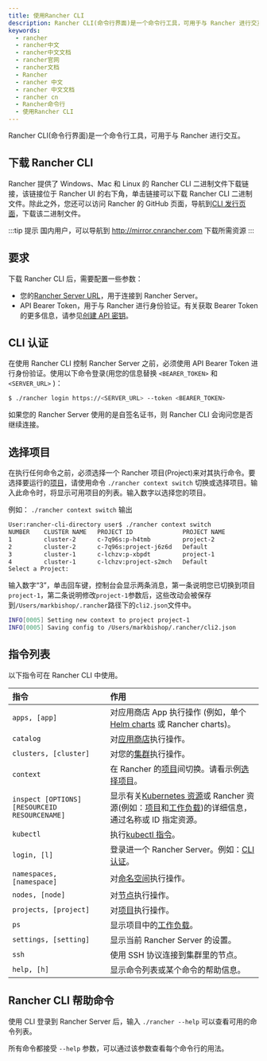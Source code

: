 ```yaml
---
title: 使用Rancher CLI
description: Rancher CLI(命令行界面)是一个命令行工具，可用于与 Rancher 进行交互。二进制文件可以直接从 UI 下载。该链接可以在 Rancher UI 的右下角找到。我们有 Windows，Mac 和 Linux 的二进制文件。您也可以在CLI 的发行页面 https://github.com/rancher/cli/releases 上直接下载该二进制文件。
keywords:
  - rancher
  - rancher中文
  - rancher中文文档
  - rancher官网
  - rancher文档
  - Rancher
  - rancher 中文
  - rancher 中文文档
  - rancher cn
  - Rancher命令行
  - 使用Rancher CLI
---
```


Rancher CLI(命令行界面)是一个命令行工具，可用于与 Rancher 进行交互。

## 下载 Rancher CLI

Rancher 提供了 Windows、Mac 和 Linux 的 Rancher CLI 二进制文件下载链接，该链接位于 Rancher UI 的右下角，单击链接可以下载 Rancher CLI 二进制文件。除此之外，您还可以访问 Rancher 的 GitHub 页面，导航到[CLI 发行页面](https://github.com/rancher/cli/releases)，下载该二进制文件。

:::tip 提示
国内用户，可以导航到 http://mirror.cnrancher.com 下载所需资源
:::

## 要求

下载 Rancher CLI 后，需要配置一些参数：

- 您的[Rancher Server URL](/docs/rancher2.5/admin-settings/_index)，用于连接到 Rancher Server。
- API Bearer Token，用于与 Rancher 进行身份验证。有关获取 Bearer Token 的更多信息，请参见[创建 API 密钥](/docs/rancher2.5/user-settings/api-keys/_index)。

## CLI 认证

在使用 Rancher CLI 控制 Rancher Server 之前，必须使用 API​​ Bearer Token 进行身份验证。使用以下命令登录(用您的信息替换 `<BEARER_TOKEN>` 和 `<SERVER_URL>` )：

```bash
$ ./rancher login https://<SERVER_URL> --token <BEARER_TOKEN>
```

如果您的 Rancher Server 使用的是自签名证书，则 Rancher CLI 会询问您是否继续连接。

## 选择项目

在执行任何命令之前，必须选择一个 Rancher 项目(Project)来对其执行命令。要选择要运行的[项目](/docs/rancher2.5/cluster-admin/projects-and-namespaces/_index)，请使用命令 `./rancher context switch` 切换或选择项目。输入此命令时，将显示可用项目的列表。输入数字以选择您的项目。

例如： `./rancher context switch` 输出

```bash
User:rancher-cli-directory user$ ./rancher context switch
NUMBER    CLUSTER NAME   PROJECT ID              PROJECT NAME
1         cluster-2      c-7q96s:p-h4tmb         project-2
2         cluster-2      c-7q96s:project-j6z6d   Default
3         cluster-1      c-lchzv:p-xbpdt         project-1
4         cluster-1      c-lchzv:project-s2mch   Default
Select a Project:
```

输入数字“3”，单击回车键，控制台会显示两条消息，第一条说明您已切换到项目`project-1`，第二条说明修改`project-1`参数后，这些改动会被保存到`/Users/markbishop/.rancher`路径下的`cli2.json`文件中。

```bash
INFO[0005] Setting new context to project project-1
INFO[0005] Saving config to /Users/markbishop/.rancher/cli2.json
```

## 指令列表

以下指令可在 Rancher CLI 中使用。

| 指令                                          | 作用                                                                                                                                                                                                                                                                                             |
| :-------------------------------------------- | :----------------------------------------------------------------------------------------------------------------------------------------------------------------------------------------------------------------------------------------------------------------------------------------------- |
| `apps, [app]`                                 | 对应用商店 App 执行操作 (例如，单个[Helm charts](https://helm.sh/docs/) 或 Rancher charts)。                                                                                                                                                                                                     |
| `catalog`                                     | 对[应用商店](/docs/rancher2.5/helm-charts/_index)执行操作。                                                                                                                                                                                                                                      |
| `clusters, [cluster]`                         | 对您的[集群](/docs/rancher2.5/cluster-provisioning/_index)执行操作。                                                                                                                                                                                                                             |
| `context`                                     | 在 Rancher 的[项目](/docs/rancher2.5/cluster-admin/projects-and-namespaces/_index)间切换。请看示例[选择项目](#选择项目)。                                                                                                                                                                        |
| `inspect [OPTIONS] [RESOURCEID RESOURCENAME]` | 显示有关[Kubernetes 资源](https://kubernetes.io/docs/reference/kubectl/cheatsheet/#resource-types)或 Rancher 资源(例如：[项目](/docs/rancher2.5/cluster-admin/projects-and-namespaces/_index)和[工作负载](/docs/rancher2.5/k8s-in-rancher/workloads/_index))的详细信息，通过名称或 ID 指定资源。 |
| `kubectl`                                     | 执行[kubectl 指令](https://kubernetes.io/docs/reference/kubectl/overview/#operations)。                                                                                                                                                                                                          |
| `login, [l]`                                  | 登录进一个 Rancher Server。例如：[CLI 认证](#cli认证)。                                                                                                                                                                                                                                          |
| `namespaces, [namespace]`                     | 对[命名空间](/docs/rancher2.5/cluster-admin/projects-and-namespaces/_index)执行操作。                                                                                                                                                                                                            |
| `nodes, [node]`                               | 对[节点](/docs/rancher2.5/overview/concepts/_index)执行操作。                                                                                                                                                                                                                                    |
| `projects, [project]`                         | 对[项目](/docs/rancher2.5/cluster-admin/projects-and-namespaces/_index)执行操作。                                                                                                                                                                                                                |
| `ps`                                          | 显示项目中的[工作负载](/docs/rancher2.5/k8s-in-rancher/workloads/_index)。                                                                                                                                                                                                                       |
| `settings, [setting]`                         | 显示当前 Rancher Server 的设置。                                                                                                                                                                                                                                                                 |
| `ssh`                                         | 使用 SSH 协议连接到集群里的节点。                                                                                                                                                                                                                                                                |
| `help, [h]`                                   | 显示命令列表或某个命令的帮助信息。                                                                                                                                                                                                                                                               |

## Rancher CLI 帮助命令

使用 CLI 登录到 Rancher Server 后，输入 `./rancher --help` 可以查看可用的命令列表。

所有命令都接受 `--help` 参数，可以通过该参数查看每个命令行的用法。
